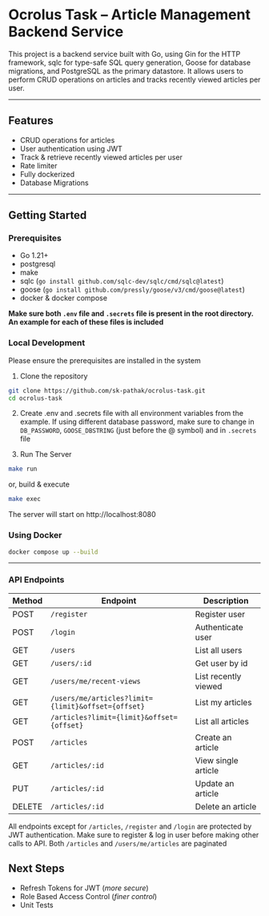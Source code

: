 # Ocrolus Task – Article Management Backend Service

This project is a backend service built with Go, using Gin for the HTTP framework, sqlc for type-safe SQL query generation, Goose for database migrations, and PostgreSQL as the primary datastore. It allows users to perform CRUD operations on articles and tracks recently viewed articles per user.

---

## Features
- CRUD operations for articles
- User authentication using JWT
- Track & retrieve recently viewed articles per user
- Rate limiter
- Fully dockerized
- Database Migrations

---

## Getting Started

### Prerequisites
- Go 1.21+
- postgresql
- make
- sqlc (`go install github.com/sqlc-dev/sqlc/cmd/sqlc@latest`)
- goose (`go install github.com/pressly/goose/v3/cmd/goose@latest`)
- docker & docker compose

**Make sure both `.env` file and `.secrets` file is present in the root directory. An example for each of these files is included**

### Local Development
Please ensure the prerequisites are installed in the system

1. Clone the repository
```bash
git clone https://github.com/sk-pathak/ocrolus-task.git
cd ocrolus-task
```
2. Create .env and .secrets file with all environment variables from the example. If using different database password, make sure to change in `DB_PASSWORD`, `GOOSE_DBSTRING` (just before the @ symbol) and in `.secrets` file

3. Run The Server
```bash
make run
```
or, build & execute

```bash
make exec
```

The server will start on http://localhost:8080

### Using Docker
```bash
docker compose up --build
```

---

### API Endpoints

| Method | Endpoint                                             | Description                  |
| ------ | ---------------------------------------------------- | ---------------------------- |
| POST   | `/register`                                          | Register user                |
| POST   | `/login`                                             | Authenticate user            |
| GET    | `/users`                                             | List all users               |
| GET    | `/users/:id`                                         | Get user by id               |
| GET    | `/users/me/recent-views`                             | List recently viewed         |
| GET    | `/users/me/articles?limit={limit}&offset={offset}`   | List my articles             |
| GET    | `/articles?limit={limit}&offset={offset}`            | List all articles            |
| POST   | `/articles`                                          | Create an article            |
| GET    | `/articles/:id`                                      | View single article          |
| PUT    | `/articles/:id`                                      | Update an article            |
| DELETE | `/articles/:id`                                      | Delete an article            |


All endpoints except for `/articles`, `/register` and `/login` are protected by JWT authentication. Make sure to register & log in user before making other calls to API. Both `/articles` and `/users/me/articles` are paginated

## Next Steps

- Refresh Tokens for JWT (*more secure*)
- Role Based Access Control (*finer control*)
- Unit Tests
